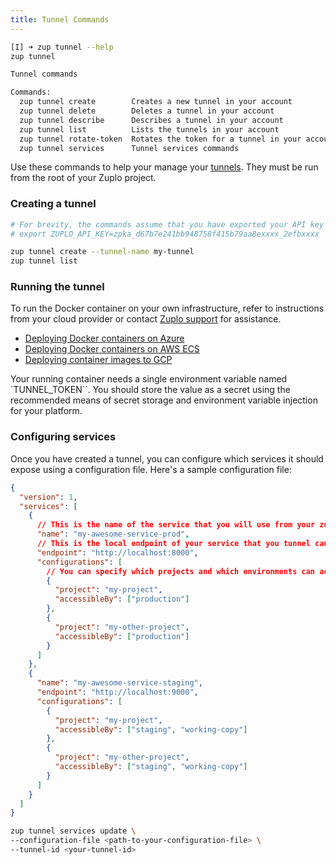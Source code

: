 ```yaml
---
title: Tunnel Commands
---
```


```bash
[I] ➜ zup tunnel --help
zup tunnel

Tunnel commands

Commands:
  zup tunnel create        Creates a new tunnel in your account
  zup tunnel delete        Deletes a tunnel in your account
  zup tunnel describe      Describes a tunnel in your account
  zup tunnel list          Lists the tunnels in your account
  zup tunnel rotate-token  Rotates the token for a tunnel in your account
  zup tunnel services      Tunnel services commands
```

Use these commands to help your manage your
[tunnels](../articles/secure-tunnel.md). They must be run from the root of your
Zuplo project.

### Creating a tunnel

```bash
# For brevity, the commands assume that you have exported your API key as an environment variable,
# export ZUPLO_API_KEY=zpka_d67b7e241bb948758f415b79aa8exxxx_2efbxxxx

zup tunnel create --tunnel-name my-tunnel
zup tunnel list
```

### Running the tunnel

To run the Docker container on your own infrastructure, refer to instructions
from your cloud provider or contact [Zuplo support](mailto:support@zuplo.com)
for assistance.

- [Deploying Docker containers on Azure](https://docs.microsoft.com/en-us/learn/modules/run-docker-with-azure-container-instances/)
- [Deploying Docker containers on AWS ECS](https://docs.aws.amazon.com/AmazonECS/latest/userguide/getting-started.html)
- [Deploying container images to GCP](https://cloud.google.com/compute/docs/containers/deploying-containers)

Your running container needs a single environment variable named
`TUNNEL_TOKEN``. You should store the value as a secret using the recommended
means of secret storage and environment variable injection for your platform.

### Configuring services

Once you have created a tunnel, you can configure which services it should
expose using a configuration file. Here's a sample configuration file:

```json
{
  "version": 1,
  "services": [
    {
      // This is the name of the service that you will use from your zup
      "name": "my-awesome-service-prod",
      // This is the local endpoint of your service that you tunnel can connect to
      "endpoint": "http://localhost:8000",
      "configurations": [
        // You can specify which projects and which environments can access this service
        {
          "project": "my-project",
          "accessibleBy": ["production"]
        },
        {
          "project": "my-other-project",
          "accessibleBy": ["production"]
        }
      ]
    },
    {
      "name": "my-awesome-service-staging",
      "endpoint": "http://localhost:9000",
      "configurations": [
        {
          "project": "my-project",
          "accessibleBy": ["staging", "working-copy"]
        },
        {
          "project": "my-other-project",
          "accessibleBy": ["staging", "working-copy"]
        }
      ]
    }
  ]
}
```

```bash
zup tunnel services update \
--configuration-file <path-to-your-configuration-file> \
--tunnel-id <your-tunnel-id>
```

